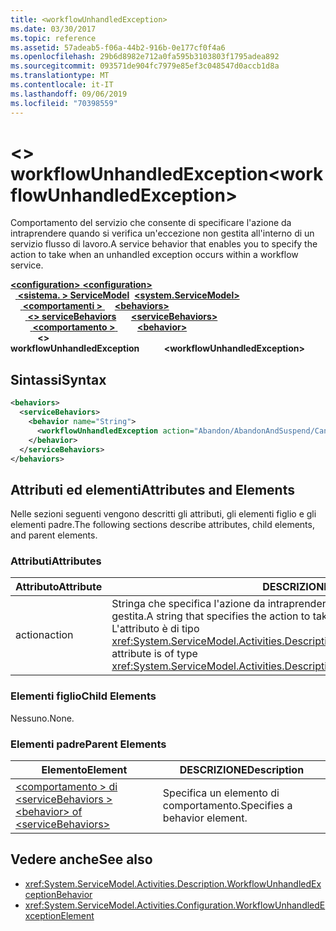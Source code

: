```yaml
---
title: <workflowUnhandledException>
ms.date: 03/30/2017
ms.topic: reference
ms.assetid: 57adeab5-f06a-44b2-916b-0e177cf0f4a6
ms.openlocfilehash: 29b6d8982e712a0fa595b3103803f1795adea892
ms.sourcegitcommit: 093571de904fc7979e85ef3c048547d0accb1d8a
ms.translationtype: MT
ms.contentlocale: it-IT
ms.lasthandoff: 09/06/2019
ms.locfileid: "70398559"
---
```

# <a name="workflowunhandledexception"></a><span data-ttu-id="44ff8-101">\<> workflowUnhandledException</span><span class="sxs-lookup"><span data-stu-id="44ff8-101">\<workflowUnhandledException></span></span>
<span data-ttu-id="44ff8-102">Comportamento del servizio che consente di specificare l'azione da intraprendere quando si verifica un'eccezione non gestita all'interno di un servizio flusso di lavoro.</span><span class="sxs-lookup"><span data-stu-id="44ff8-102">A service behavior that enables you to specify the action to take when an unhandled exception occurs within a workflow service.</span></span>  
  
<span data-ttu-id="44ff8-103">[ **\<configuration>** ](../configuration-element.md)</span><span class="sxs-lookup"><span data-stu-id="44ff8-103">[**\<configuration>**](../configuration-element.md)</span></span>\
<span data-ttu-id="44ff8-104">&nbsp;&nbsp;[ **\<sistema. > ServiceModel**](system-servicemodel-of-workflow.md)</span><span class="sxs-lookup"><span data-stu-id="44ff8-104">&nbsp;&nbsp;[**\<system.ServiceModel>**](system-servicemodel-of-workflow.md)</span></span>\
<span data-ttu-id="44ff8-105">&nbsp;&nbsp;&nbsp;&nbsp;[ **\<comportamenti >** ](behaviors-of-workflow.md)</span><span class="sxs-lookup"><span data-stu-id="44ff8-105">&nbsp;&nbsp;&nbsp;&nbsp;[**\<behaviors>**](behaviors-of-workflow.md)</span></span>\
<span data-ttu-id="44ff8-106">&nbsp;&nbsp;&nbsp;&nbsp;&nbsp;&nbsp;[ **\<> serviceBehaviors**](servicebehaviors-of-workflow.md)</span><span class="sxs-lookup"><span data-stu-id="44ff8-106">&nbsp;&nbsp;&nbsp;&nbsp;&nbsp;&nbsp;[**\<serviceBehaviors>**](servicebehaviors-of-workflow.md)</span></span>\
<span data-ttu-id="44ff8-107">&nbsp;&nbsp;&nbsp;&nbsp;&nbsp;&nbsp;&nbsp;&nbsp;[ **\<comportamento >** ](behavior-of-servicebehaviors-of-workflow.md)</span><span class="sxs-lookup"><span data-stu-id="44ff8-107">&nbsp;&nbsp;&nbsp;&nbsp;&nbsp;&nbsp;&nbsp;&nbsp;[**\<behavior>**](behavior-of-servicebehaviors-of-workflow.md)</span></span>\
<span data-ttu-id="44ff8-108">&nbsp;&nbsp;&nbsp;&nbsp;&nbsp;&nbsp;&nbsp;&nbsp;&nbsp;&nbsp; **\<> workflowUnhandledException**</span><span class="sxs-lookup"><span data-stu-id="44ff8-108">&nbsp;&nbsp;&nbsp;&nbsp;&nbsp;&nbsp;&nbsp;&nbsp;&nbsp;&nbsp;**\<workflowUnhandledException>**</span></span>  
  
## <a name="syntax"></a><span data-ttu-id="44ff8-109">Sintassi</span><span class="sxs-lookup"><span data-stu-id="44ff8-109">Syntax</span></span>  
  
```xml  
<behaviors>
  <serviceBehaviors>
    <behavior name="String">
      <workflowUnhandledException action="Abandon/AbandonAndSuspend/Cancel/Terminate" />
    </behavior>
  </serviceBehaviors>
</behaviors>  
```  
  
## <a name="attributes-and-elements"></a><span data-ttu-id="44ff8-110">Attributi ed elementi</span><span class="sxs-lookup"><span data-stu-id="44ff8-110">Attributes and Elements</span></span>  
 <span data-ttu-id="44ff8-111">Nelle sezioni seguenti vengono descritti gli attributi, gli elementi figlio e gli elementi padre.</span><span class="sxs-lookup"><span data-stu-id="44ff8-111">The following sections describe attributes, child elements, and parent elements.</span></span>  
  
### <a name="attributes"></a><span data-ttu-id="44ff8-112">Attributi</span><span class="sxs-lookup"><span data-stu-id="44ff8-112">Attributes</span></span>  
  
|<span data-ttu-id="44ff8-113">Attributo</span><span class="sxs-lookup"><span data-stu-id="44ff8-113">Attribute</span></span>|<span data-ttu-id="44ff8-114">DESCRIZIONE</span><span class="sxs-lookup"><span data-stu-id="44ff8-114">Description</span></span>|  
|---------------|-----------------|  
|<span data-ttu-id="44ff8-115">action</span><span class="sxs-lookup"><span data-stu-id="44ff8-115">action</span></span>|<span data-ttu-id="44ff8-116">Stringa che specifica l'azione da intraprendere quando si verifica un'eccezione non gestita.</span><span class="sxs-lookup"><span data-stu-id="44ff8-116">A string that specifies the action to take when an unhandled exception occurs.</span></span> <span data-ttu-id="44ff8-117">L'attributo è di tipo <xref:System.ServiceModel.Activities.Description.WorkflowUnhandledExceptionAction>.</span><span class="sxs-lookup"><span data-stu-id="44ff8-117">This attribute is of type <xref:System.ServiceModel.Activities.Description.WorkflowUnhandledExceptionAction></span></span>|  
  
### <a name="child-elements"></a><span data-ttu-id="44ff8-118">Elementi figlio</span><span class="sxs-lookup"><span data-stu-id="44ff8-118">Child Elements</span></span>  
 <span data-ttu-id="44ff8-119">Nessuno.</span><span class="sxs-lookup"><span data-stu-id="44ff8-119">None.</span></span>  
  
### <a name="parent-elements"></a><span data-ttu-id="44ff8-120">Elementi padre</span><span class="sxs-lookup"><span data-stu-id="44ff8-120">Parent Elements</span></span>  
  
|<span data-ttu-id="44ff8-121">Elemento</span><span class="sxs-lookup"><span data-stu-id="44ff8-121">Element</span></span>|<span data-ttu-id="44ff8-122">DESCRIZIONE</span><span class="sxs-lookup"><span data-stu-id="44ff8-122">Description</span></span>|  
|-------------|-----------------|  
|[<span data-ttu-id="44ff8-123">\<comportamento > di \<serviceBehaviors ></span><span class="sxs-lookup"><span data-stu-id="44ff8-123">\<behavior> of \<serviceBehaviors></span></span>](behavior-of-servicebehaviors-of-workflow.md)|<span data-ttu-id="44ff8-124">Specifica un elemento di comportamento.</span><span class="sxs-lookup"><span data-stu-id="44ff8-124">Specifies a behavior element.</span></span>|  
  
## <a name="see-also"></a><span data-ttu-id="44ff8-125">Vedere anche</span><span class="sxs-lookup"><span data-stu-id="44ff8-125">See also</span></span>

- <xref:System.ServiceModel.Activities.Description.WorkflowUnhandledExceptionBehavior>
- <xref:System.ServiceModel.Activities.Configuration.WorkflowUnhandledExceptionElement>
